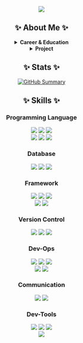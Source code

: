 <div align="center">

  <!-- Header -->
  <img src="https://capsule-render.vercel.app/api?type=venom&height=300&color=gradient&text=Welcome%20to%20JaeHyun's%20Github&fontSize=31" />

<!-- Stats Section -->
  <h2>✨ About Me ✨</h2>
  <details>
  <summary><strong>Career & Education</strong></summary>  
  <table>

  <table>
    <tr>
      <th>Period</th>
      <th>Affiliation</th>
      <th>Position</th>
    </tr>
    <tr>
      <td>2025.04.01 ~ Present</td>
      <td>Generative AI-based Practical Web Service Developer Training Program </br> (Organized by Korea Software Property-Right Council)</td>
      <td>Affiliated Trainee</td>
    </tr>
    <tr>
      <td>2024.10.11 ~ 2025.03.14</td>
      <td> Dev Course: Back-end Engineering </br>
      (Organized by Programmers)</td>
      <td>Affiliated Trainee</td>
    </tr>
    <tr>
      <td>2022.06.27 ~ 2024.03.31</td>
      <td>NH Investment&Securities </br> 
      (Investment Banking  Division)</td>
      <td>Associate</td>
    </tr>
    <tr>
      <td>2014.03. ~ 2022.08.</td>
      <td>Seoul National University </br> 
      (B.A in Geography & Economics)</td>
      <td>Bachelor's Degree</td>
    </tr>
  </table>
</details>

<details>
  <summary><strong>Project</strong></summary>
  <table>
    <tr>
      <th>Period</th>
      <th>Field</th>
      <th>Link</th>
    </tr>
    <tr>
      <td>2025.02.10 ~ 2025.03.12</td>
      <td>Web Backend Development</td>
      <td><a href="https://github.com/JaeHyunPyun/web2-3-pawever" target="_blank">[PAWEVER] 유기동물 연결 통합 플랫폼</a></td>
    </tr>
    <tr>
      <td>2024.12.10 ~ 2025.01.06</td>
      <td>Web Backend Development</td>
      <td><a href="https://github.com/JaeHyunPyun/nbe2-3-2-tenthousandcocktails" target="_blank">[만개의 칵테일] 칵테일 검색 및 추천 서비스</a></td>
    </tr>
  </table>
</details>

  <!-- Stats Section -->
  <h2>✨ Stats ✨</h2>

[![GitHub Summary](http://github-profile-summary-cards.vercel.app/api/cards/profile-details?username=JaeHyunPyun&theme=radical)](https://github.com/vn7n24fzkq/github-profile-summary-cards)

  <!-- Tech Stacks Section -->
  <h2>✨ Skills ✨</h2>
  <div style="margin: 0 auto; text-align: center;">
  <h3>Programming Language</h3>
  <img src="https://img.shields.io/badge/Java-007396?style=for-the-badge&logo=Java&logoColor=white">
  <img src="https://img.shields.io/badge/HTML5-E34F26?style=for-the-badge&logo=HTML5&logoColor=white">
  <img src="https://img.shields.io/badge/CSS3-1572B6?style=for-the-badge&logo=CSS3&logoColor=white"> <br/>
  <img src="https://img.shields.io/badge/JavaScript-F7DF1E?style=for-the-badge&logo=JavaScript&logoColor=white">
  <img src="https://img.shields.io/badge/C++-00599C?style=for-the-badge&logo=C%2B%2B&logoColor=white">
  <img src="https://img.shields.io/badge/Python-3776AB?style=for-the-badge&logo=Python&logoColor=white">
  
  <h3>Database</h3>
  <img src="https://img.shields.io/badge/MySQL-4479A1?style=for-the-badge&logo=MySQL&logoColor=white">
  <img src="https://img.shields.io/badge/MariaDB-003545?style=for-the-badge&logo=mariadb&logoColor=white">
  <img src="https://img.shields.io/badge/redis-FF4438?style=for-the-badge&logo=redis&logoColor=white">

  <h3>Framework</h3>
  <img src="https://img.shields.io/badge/Spring-6DB33F?style=for-the-badge&logo=Spring&logoColor=white">
  <img src="https://img.shields.io/badge/Spring Boot-6DB33F?style=for-the-badge&logo=Spring Boot&logoColor=white">
  <img src="https://img.shields.io/badge/Spring Security-6DB33F?style=for-the-badge&logo=Spring Security&logoColor=white"> <br/>
  <img src="https://img.shields.io/badge/Spring%20MVC-6DB33F.svg?&style=for-the-badge&logo=Spring&logoColor=white">
  <img src="https://img.shields.io/badge/Spring%20Data%20JPA-6DB33F.svg?&style=for-the-badge&logo=Hibernate&logoColor=white">

  <h3>Version Control</h3>
  <img src="https://img.shields.io/badge/git-F05032?style=for-the-badge&logo=git&logoColor=white">
  <img src="https://img.shields.io/badge/Github-181717?style=for-the-badge&logo=Github&logoColor=white">
  <img src="https://img.shields.io/badge/sourcetree-0052CC?style=for-the-badge&logo=sourcetree&logoColor=white">

  <h3>Dev-Ops</h3>
  <img src="https://img.shields.io/badge/nginx-%23009639.svg?style=for-the-badge&logo=nginx&logoColor=white">
  <img src="https://img.shields.io/badge/docker-%230db7ed.svg?style=for-the-badge&logo=docker&logoColor=white"> 
  <img src="https://img.shields.io/badge/Amazon%20EC2-FF9900?style=for-the-badge&logo=Amazon%20EC2&logoColor=white"> <br/>
  <img src="https://img.shields.io/badge/Amazon%20S3-569A31?style=for-the-badge&logo=Amazon%20S3&logoColor=white">
  <img src="https://img.shields.io/badge/amazon%20rds-527FFF?style=for-the-badge&logo=amazon%20rds&logoColor=white">

  <h3>Communication</h3>
   <img src="https://img.shields.io/badge/notion-000000?style=for-the-badge&logo=notion&logoColor=white"/>
  <img src="https://img.shields.io/badge/slack-4A154B?style=for-the-badge&logo=slack&logoColor=white"/>

  <h3>Dev-Tools</h3>
  <img src="https://img.shields.io/badge/Visual%20Studio%20Code-007ACC.svg?&style=for-the-badge&logo=Visual%20Studio%20Code&logoColor=white"/>
  <img src="https://img.shields.io/badge/intellijidea-000000?style=for-the-badge&logo=intellijidea&logoColor=white"/>
  <img src="https://img.shields.io/badge/postman-FF6C37?style=for-the-badge&logo=postman&logoColor=white"/>
  
  
</div>
  
  <!-- Footer -->
  <img src="https://capsule-render.vercel.app/api?type=waving&color=gradient&height=120&animation=fadeIn&section=footer"/>
</div>
